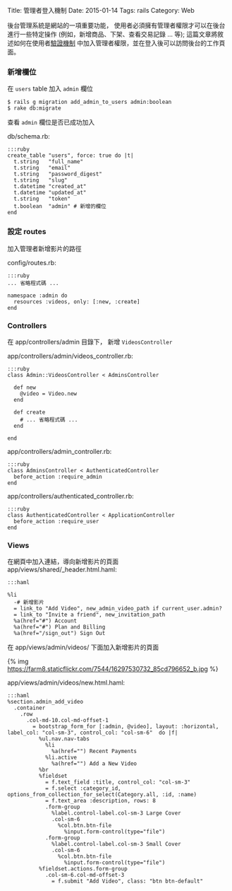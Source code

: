 Title: 管理者登入機制
Date: 2015-01-14
Tags: rails
Category: Web


後台管理系統是網站的一項重要功能，
使用者必須擁有管理者權限才可以在後台進行一些特定操作
(例如，新增商品、下架、查看交易記錄 ... 等);
這篇文章將敘述如何在使用者[驗證機制](/blog/2014/11/09/how-to-implement-user-authentication-in-rails)
中加入管理者權限，並在登入後可以訪問後台的工作頁面。

### 新增欄位

在 `users` table 加入 `admin` 欄位
```plain
$ rails g migration add_admin_to_users admin:boolean
$ rake db:migrate
```

查看 `admin` 欄位是否已成功加入

db/schema.rb:

    :::ruby
    create_table "users", force: true do |t|
      t.string   "full_name"
      t.string   "email"
      t.string   "password_digest"
      t.string   "slug"
      t.datetime "created_at"
      t.datetime "updated_at"
      t.string   "token"
      t.boolean  "admin" # 新增的欄位
    end

### 設定 routes

加入管理者新增影片的路徑

config/routes.rb:

    :::ruby
    ... 省略程式碼 ...

    namespace :admin do
      resources :videos, only: [:new, :create]
    end

### Controllers

在 app/controllers/admin 目錄下，
新增 `VideosController`

app/controllers/admin/videos_controller.rb:

    :::ruby
    class Admin::VideosController < AdminsController

      def new
        @video = Video.new
      end

      def create
        # ... 省略程式碼 ...
      end

    end

app/controllers/admin_controller.rb:

    :::ruby
    class AdminsController < AuthenticatedController
      before_action :require_admin
    end

app/controllers/authenticated_controller.rb:

    :::ruby
    class AuthenticatedController < ApplicationController
      before_action :require_user
    end

### Views

在網頁中加入連結，導向新增影片的頁面
app/views/shared/_header.html.haml:

    :::haml

    %li
      -# 新增影片
      = link_to "Add Video", new_admin_video_path if current_user.admin?
      = link_to "Invite a friend", new_invitation_path
      %a(href="#") Account
      %a(href="#") Plan and Billing
      %a(href="/sign_out") Sign Out

在 app/views/admin/videos/ 下面加入新增影片的頁面

{% img https://farm8.staticflickr.com/7544/16297530732_85cd796652_b.jpg %}

app/views/admin/videos/new.html.haml:

    :::haml
    %section.admin_add_video
      .container
        .row
          .col-md-10.col-md-offset-1
            = bootstrap_form_for [:admin, @video], layout: :horizontal, label_col: "col-sm-3", control_col: "col-sm-6"  do |f|
              %ul.nav.nav-tabs
                %li
                  %a(href="") Recent Payments
                %li.active
                  %a(href="") Add a New Video
              %br
              %fieldset
                = f.text_field :title, control_col: "col-sm-3"
                = f.select :category_id, options_from_collection_for_select(Category.all, :id, :name)
                = f.text_area :description, rows: 8
                .form-group
                  %label.control-label.col-sm-3 Large Cover
                  .col-sm-6
                    %col.btn.btn-file
                      %input.form-control(type="file")
                .form-group
                  %label.control-label.col-sm-3 Small Cover
                  .col-sm-6
                    %col.btn.btn-file
                      %input.form-control(type="file")
              %fieldset.actions.form-group
                .col-sm-6.col-md-offset-3
                  = f.submit "Add Video", class: "btn btn-default"
